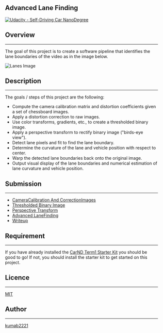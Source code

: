 ## Advanced Lane Finding
[![Udacity - Self-Driving Car NanoDegree](https://s3.amazonaws.com/udacity-sdc/github/shield-carnd.svg)](http://www.udacity.com/drive)

## Overview
---
The goal of this project is to create a software pipeline that identifies the lane boundaries of the video as in the image below.

![Lanes Image](./examples/example_output.jpg)

## Description
---
The goals / steps of this project are the following:

* Compute the camera calibration matrix and distortion coefficients given a set of chessboard images.
* Apply a distortion correction to raw images.
* Use color transforms, gradients, etc., to create a thresholded binary image.
* Apply a perspective transform to rectify binary image ("birds-eye view").
* Detect lane pixels and fit to find the lane boundary.
* Determine the curvature of the lane and vehicle position with respect to center.
* Warp the detected lane boundaries back onto the original image.
* Output visual display of the lane boundaries and numerical estimation of lane curvature and vehicle position.

## Submission
---
- [CameraCalibration And CorrectionImages](./CameraCalibration_and_CorrectionImages.ipynb)
- [Thresholded Binary Image](./Thresholded_Binary_Image.ipynb)
- [Perspective Transform](./PerspectiveTransform.ipynb)
- [Advanced LaneFinding](./AdvancedLaneFinding.ipynb)
- [Writeup](./writeup.md)


## Requirement
---
If you have already installed the [CarND Term1 Starter Kit](https://github.com/udacity/CarND-Term1-Starter-Kit/blob/master/README.md) you should be good to go!   If not, you should install the starter kit to get started on this project.


## Licence
---
[MIT](LICENSE)

## Author
---
[kumab2221](https://github.com/kumab2221)